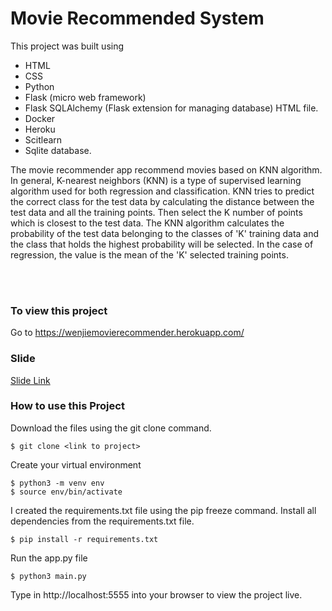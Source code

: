 # Movie Recommended System

This project was built using 
- HTML 
- CSS 
- Python 
- Flask (micro web framework) 
- Flask SQLAlchemy (Flask extension for managing database)
  HTML file.
- Docker
- Heroku
- Scitlearn
- Sqlite database.


The movie recommender app recommend movies based on KNN algorithm. In general, K-nearest neighbors (KNN) is a type of supervised learning algorithm used for both regression and classification. KNN tries to predict the correct class for the test data by calculating the distance between the test data and all the training points. Then select the K number of points which is closest to the test data. The KNN algorithm calculates the probability of the test data belonging to the classes of 'K' training data and the class that holds the highest probability will be selected. In the case of regression, the value is the mean of the 'K' selected training points.

<br /><br />
### To view this project

Go to https://wenjiemovierecommender.herokuapp.com/

### Slide
[Slide Link](https://tommywenjiezhang.github.io/Movie_Recommendation_System)

### How to use this Project
Download the files using the git clone command.
```
$ git clone <link to project>
```
Create your virtual environment
```
$ python3 -m venv env
$ source env/bin/activate
```
I created the requirements.txt file using the pip freeze command.
Install all dependencies from the requirements.txt file.
```
$ pip install -r requirements.txt
```
Run the app.py file
```
$ python3 main.py
```
Type in http://localhost:5555 into your browser to view the project live.



